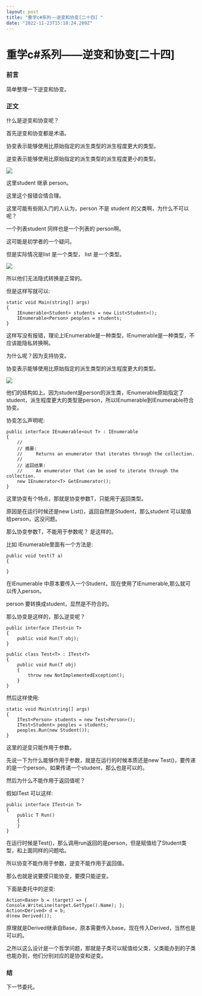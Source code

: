 ```yaml
---
layout: post
title: "重学c#系列——逆变和协变[二十四] "
date: "2022-11-23T15:18:24.209Z"
---
```

重学c#系列——逆变和协变\[二十四\]
====================

### 前言

简单整理一下逆变和协变。

### 正文

什么是逆变和协变呢？

首先逆变和协变都是术语。

协变表示能够使用比原始指定的派生类型的派生程度更大的类型。

逆变表示能够使用比原始指定的派生类型的派生程度更小的类型。

![](https://img2022.cnblogs.com/blog/1289794/202211/1289794-20221123212711853-107872746.png)

这里student 继承 person。

这里这个报错合情合理。

这里可能有些刚入门的人认为，person 不是 student 的父类啊，为什么不可以呢？

一个列表student 同样也是一个列表的 person啊。

这可能是初学者的一个疑问。

但是实际情况是list 是一个类型， list 是一个类型。

![](https://img2022.cnblogs.com/blog/1289794/202211/1289794-20221123213136391-821802334.png)

所以他们无法隐式转换是正常的。

但是这样写就可以:

    static void Main(string[] args)
    {
    	IEnumerable<Student> students = new List<Student>();
    	IEnumerable<Person> peoples = students;
    }
    

这样写没有报错，理论上IEnumerable是一种类型，IEnumerable是一种类型，不应该能隐私转换啊。

为什么呢？因为支持协变。

协变表示能够使用比原始指定的派生类型的派生程度更大的类型。

![](https://img2022.cnblogs.com/blog/1289794/202211/1289794-20221123214130854-2065114427.png)

他们的结构如上。因为student是person的派生类，IEnumerable原始指定了student，派生程度更大的类型是person，所以IEnumerable到IEnumerable符合协变。

协变怎么声明呢:

    public interface IEnumerable<out T> : IEnumerable
    {
    	//
    	// 摘要:
    	//     Returns an enumerator that iterates through the collection.
    	//
    	// 返回结果:
    	//     An enumerator that can be used to iterate through the collection.
    	new IEnumerator<T> GetEnumerator();
    }
    

这里协变有个特点，那就是协变参数T，只能用于返回类型。

原因是在运行时候还是new List()，返回自然是Student，那么student 可以赋值给person，这没问题。

那么协变参数T，不能用于参数呢？ 是这样的。

比如 IEnumerable里面有一个方法是:

    public void test(T a)
    {
        
    }
    

在IEnumerable 中原本要传入一个Student，现在使用了IEnumerable,那么就可以传入person。

person 要转换成student，显然是不符合的。

那么协变是这样的，那么逆变呢？

    public interface ITest<in T>
    {
    	public void Run(T obj);
    }
    
    public class Test<T> : ITest<T>
    {
    	public void Run(T obj)
    	{
    		throw new NotImplementedException();
    	}
    }
    

然后这样使用:

    static void Main(string[] args)
    {
    	ITest<Person> students = new Test<Person>();
    	ITest<Student> peoples = students;
    	peoples.Run(new Student());
    }
    

这里的逆变只能作用于参数。

先说一下为什么能够作用于参数，就是在运行的时候本质还是new Test()，要传递的是一个person，如果传递一个student，那么也是可以的。

然后为什么不能作用于返回值呢？

假如ITest 可以这样:

    public interface ITest<in T>
    {
    	public T Run()
    	{ 
    	}
    }
    

在运行时候是Test()，那么调用run返回的是person，但是赋值给了Student类型，和上面同样的问题哈。

所以协变不能作用于参数，逆变不能作用于返回值。

那么也就是说要摸只能协变，要摸只能逆变。

下面是委托中的逆变:

    Action<Base> b = (target) => { Console.WriteLine(target.GetType().Name); };
    Action<Derived> d = b;
    d(new Derived());
    

原理就是Derived继承自Base，原本需要传入base，现在传入Derived，当然也是可以的。

之所以这么设计是一个哲学问题，那就是子类可以赋值给父类，父类能办到的子类也能办到，他们分别对应的是协变和逆变。

### 结

下一节委托。